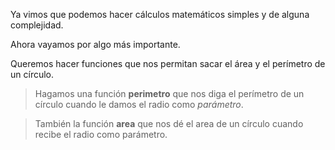 Ya vimos que podemos hacer cálculos matemáticos simples y de alguna complejidad.

Ahora vayamos por algo más importante.

Queremos hacer funciones que nos permitan sacar el área y el perímetro de un círculo.

> Hagamos una función **perimetro** que nos diga el perímetro de un círculo cuando le damos el radio como _parámetro_.


> También la función **area** que nos dé el area de un círculo cuando recibe el radio como parámetro.